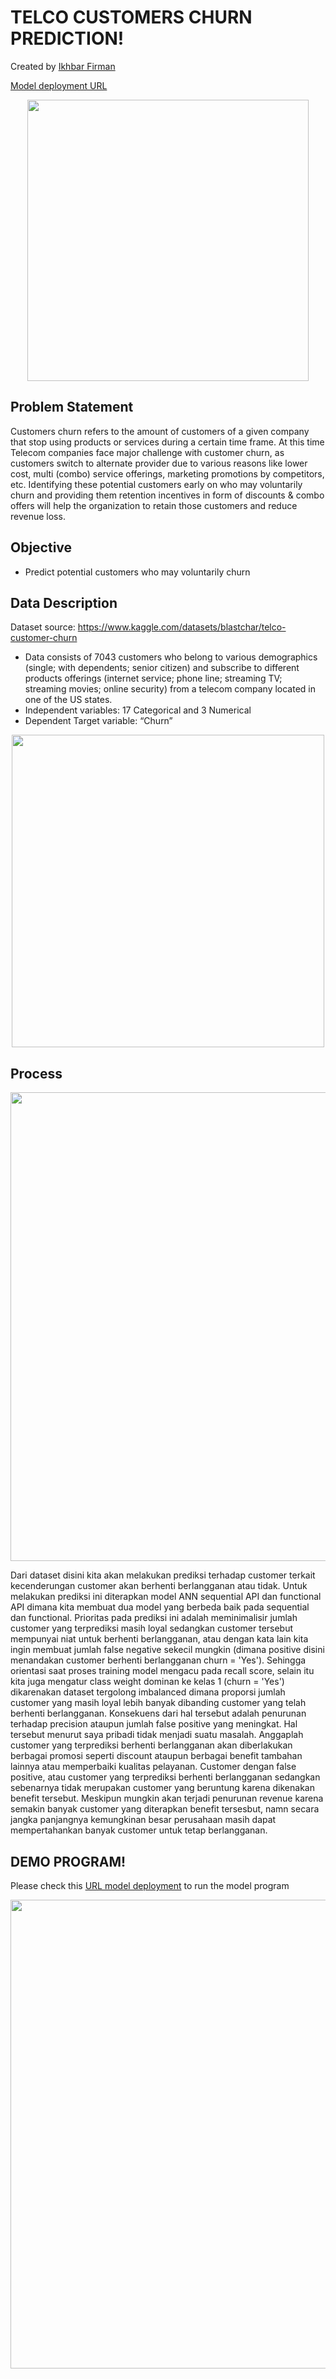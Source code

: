 # TELCO CUSTOMERS CHURN PREDICTION!

Created by [Ikhbar Firman](https://github.com/ikhbarfirman)

[Model deployment URL](https://p2ml1-ikhbarfirman.herokuapp.com/)

<div align="center">
  <p>
    <a align="center">
      <img width="450" src="https://www.tibco.com/blog/wp-content/uploads/2013/04/telco-churn.jpg"></a>
  </p>
</div>  

## Problem Statement

Customers churn refers to the amount of customers of a given company that stop using products or services during a certain time frame. At this time Telecom companies face major challenge with customer churn, as customers switch to alternate provider due to various reasons like lower cost, multi (combo) service offerings, marketing promotions by competitors, etc. Identifying these potential customers early on who may voluntarily churn and providing them retention incentives in form of discounts & combo offers will help the organization to retain those customers and reduce revenue loss. 

## Objective
- Predict potential customers who may voluntarily churn

## Data Description
Dataset source: https://www.kaggle.com/datasets/blastchar/telco-customer-churn

- Data consists of 7043 customers who belong to various demographics (single; with dependents; senior citizen) and subscribe to different products offerings (internet service; phone line; streaming TV; streaming movies; online security) from a telecom company located in one of the US states.
- Independent variables: 17 Categorical and 3 Numerical
- Dependent Target variable: “Churn”

<div align="center">
<img src = "https://user-images.githubusercontent.com/108855393/195709754-27720e1b-9f13-42f3-9042-3ac47d93d3f6.png" width = 500\>
</div>

## Process
<div align="center">
<img src = "https://user-images.githubusercontent.com/108855393/195710083-a416a276-2d37-4623-9475-bbdcedba6ac5.png" width = 750\>
</div>

Dari dataset disini kita akan melakukan prediksi terhadap customer terkait kecenderungan customer akan berhenti berlangganan atau tidak. Untuk melakukan prediksi ini diterapkan model ANN sequential API dan functional API dimana kita membuat dua model yang berbeda baik pada sequential dan functional. Prioritas pada prediksi ini adalah meminimalisir jumlah customer yang terprediksi masih loyal sedangkan customer tersebut mempunyai niat untuk berhenti berlangganan, atau dengan kata lain kita ingin membuat jumlah false negative sekecil mungkin (dimana positive disini menandakan customer berhenti berlangganan churn = 'Yes'). Sehingga orientasi saat proses training model mengacu pada recall score, selain itu kita juga mengatur class weight dominan ke kelas 1 (churn = 'Yes') dikarenakan dataset tergolong imbalanced dimana proporsi jumlah customer yang masih loyal lebih banyak dibanding customer yang telah berhenti berlangganan. Konsekuens dari hal tersebut adalah penurunan terhadap precision ataupun jumlah false positive yang meningkat. Hal tersebut menurut saya pribadi tidak menjadi suatu masalah. Anggaplah customer yang terprediksi berhenti berlangganan akan diberlakukan berbagai promosi seperti discount ataupun berbagai benefit tambahan lainnya atau memperbaiki kualitas pelayanan. Customer dengan false positive, atau customer yang terprediksi berhenti berlangganan sedangkan sebenarnya tidak merupakan customer yang beruntung karena dikenakan benefit tersebut. Meskipun mungkin akan terjadi penurunan revenue karena semakin banyak customer yang diterapkan benefit tersesbut, namn secara jangka panjangnya kemungkinan besar perusahaan masih dapat mempertahankan banyak customer untuk tetap berlangganan.

## DEMO PROGRAM!
Please check this [URL model deployment](https://p2ml1-ikhbarfirman.herokuapp.com/) to run the model program
<div align="center">
<img src = "https://user-images.githubusercontent.com/108855393/195710479-107d3ce7-78db-4306-871a-f72fb601694e.png" width = 750\>
</div>
